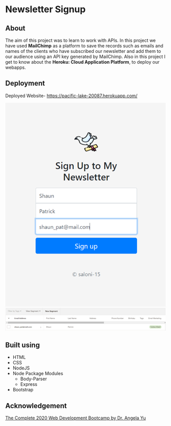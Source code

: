# Newsletter Signup

## About
The aim of this project was to learn to work with APIs. In this project we have used **MailChimp** as a platform to save the records such as emails and names of the clients who have subscribed our newsletter and add them to our audience using an API key generated by MailChimp.
Also in this project I get to know about the **Heroku: Cloud Application Platform**, to deploy our webapps.

## Deployment
Deployed Website- https://pacific-lake-20087.herokuapp.com/

![img1](https://github.com/saloni-15/Newsletter-Signup/blob/main/Pictures/img1.PNG)
![img2](https://github.com/saloni-15/Newsletter-Signup/blob/main/Pictures/img2.PNG)

## Built using
* HTML
* CSS
* NodeJS
* Node Package Modules
  * Body-Parser
  * Express
* Bootstrap

## Acknowledgement
[The Complete 2020 Web Development Bootcamp by Dr. Angela Yu](https://www.udemy.com/course/the-complete-web-development-bootcamp/)
